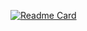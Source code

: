 [![Readme Card](https://github-readme-stats.vercel.app/api/pin/?username=Abdulrasheedar&repo=github-readme-stats)](https://github.com/Abdulrasheedar/github-readme-stats)

